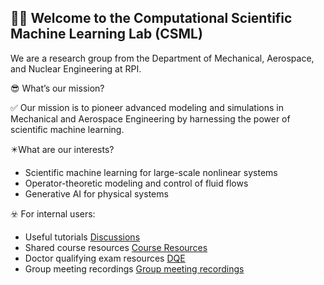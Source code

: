 ## 🙋‍♀️ Welcome to the Computational Scientific Machine Learning Lab (CSML) 

We are a research group from the Department of Mechanical, Aerospace, and Nuclear Engineering at RPI.

:sunglasses: What’s our mission?

:white_check_mark: Our mission is to pioneer advanced modeling and simulations in Mechanical and Aerospace Engineering by harnessing the power of scientific machine learning.

:eight_pointed_black_star:What are our interests?

- Scientific machine learning for large-scale nonlinear systems
- Operator-theoretic modeling and control of fluid flows
- Generative AI for physical systems

:biohazard: For internal users:
- Useful tutorials [Discussions](https://github.com/csml-rpi/wiki/discussions) 
- Shared course resources [Course Resources](https://github.com/csml-rpi/shared-course-materials)
- Doctor qualifying exam resources [DQE](https://github.com/csml-rpi/wiki/discussions/12)
- Group meeting recordings [Group meeting recordings](https://github.com/csml-rpi/wiki/discussions/15)

<!--

**Here are some ideas to get you started:**

🌈 Contribution guidelines - how can the community get involved?
👩‍💻 Useful resources - where can the community find your docs? Is there anything else the community should know?
🍿 Fun facts - what does your team eat for breakfast?
🧙 Remember, you can do mighty things with the power of [Markdown](https://docs.github.com/github/writing-on-github/getting-started-with-writing-and-formatting-on-github/basic-writing-and-formatting-syntax)
-->

